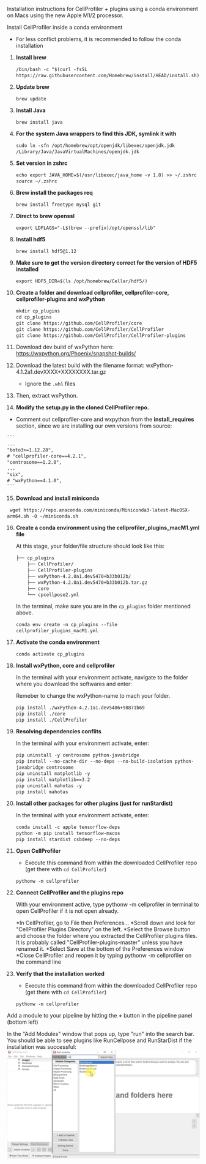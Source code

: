  Installation instructions for CellProfiler + plugins using a conda environment on Macs using the new Apple M1/2 processor. 


 Install CellProfiler inside a conda environment
   - For less conflict problems, it is recommended to follow the conda installation


1. **Install brew**
    ```
    /bin/bash -c "$(curl -fsSL https://raw.githubusercontent.com/Homebrew/install/HEAD/install.sh)"
    ```

2. **Update brew**
    ```
    brew update
    ```
    
3. **Install Java**
    ```
    brew install java
    ```

4. **For the system Java wrappers to find this JDK, symlink it with**
    ```
    sudo ln -sfn /opt/homebrew/opt/openjdk/libexec/openjdk.jdk /Library/Java/JavaVirtualMachines/openjdk.jdk
    ```

5. **Set version in zshrc**
    ```
    echo export JAVA_HOME=$(/usr/libexec/java_home -v 1.8) >> ~/.zshrc
    source ~/.zshrc
    ```

6. **Brew install the packages req**
    ```
    brew install freetype mysql git
    ```

7. **Direct to brew openssl**
    ```
    export LDFLAGS="-L$(brew --prefix)/opt/openssl/lib"
    ```

8. **Install hdf5**
    ```
    brew install hdf5@1.12
    ```

9. **Make sure to get the version directory correct for the version of HDF5 installed**
    ```
    export HDF5_DIR=$(ls /opt/homebrew/Cellar/hdf5/)
    ```
10. **Create a folder and download cellprofiler, cellprofiler-core, cellprofiler-plugins and wxPython**

    ```
    mkdir cp_plugins
    cd cp_plugins
    git clone https://github.com/CellProfiler/core
    git clone https://github.com/CellProfiler/CellProfiler
    git clone https://github.com/CellProfiler/CellProfiler-plugins
    ```

11. Download dev build of wxPython here: https://wxpython.org/Phoenix/snapshot-builds/
12. Download the latest build with the filename format: wxPython-4.1.2a1.devXXXX+XXXXXXXX.tar.gz
      - Ignore the `.whl` files
13. Then, extract wxPython.

14. **Modify the **setup.py** in the cloned CellProfiler repo.**


   - Comment out cellprofiler-core and wxpython from the **install_requires** section, since we are installing our own versions from source:

    ```
    ...
    "boto3>=1.12.28",
    # "cellprofiler-core==4.2.1",
    "centrosome==1.2.0",
    ...
    "six",
    # "wxPython==4.1.0",
    ```

15. **Download and install miniconda**

   ```
    wget https://repo.anaconda.com/miniconda/Miniconda3-latest-MacOSX-arm64.sh -O ~/miniconda.sh
   ```


16. **Create a conda environment using the cellprofiler_plugins_macM1.yml file**

    At this stage, your folder/file structure should look like this:

    ```
    ├── cp_plugins
        ├── CellProfiler/
        ├── CellProfiler-plugins
        ├── wxPython-4.2.0a1.dev5470+b33b012b/
        ├── wxPython-4.2.0a1.dev5470+b33b012b.tar.gz
        ├── core
        └── cpcellpose2.yml

    ```

    In the terminal, make sure you are in the `cp_plugins` folder mentioned above.

    ```
    conda env create -n cp_plugins --file cellprofiler_plugins_macM1.yml
    ```

17. **Activate the conda environment**

    ```
    conda activate cp_plugins
    ```

18. **Install wxPython, core and cellprofiler**

    In the terminal with your environment activate, navigate to the folder where you download the softwares and enter:

    Remeber to change the wxPython-name to mach your folder.
        
    ```
    pip install ./wxPython-4.2.1a1.dev5486+98871b69 
    pip install ./core
    pip install ./CellProfiler
    ```

19. **Resolving dependencies conflits**

    In the terminal with your environment activate, enter:
    ```
    pip uninstall -y centrosome python-javabridge
    pip install --no-cache-dir --no-deps --no-build-isolation python-javabridge centrosome
    pip uninstall matplotlib -y
    pip install matplotlib==3.2
    pip uninstall mahotas -y
    pip install mahotas
    ```

20. **Install other packages for other plugins (just for runStardist)**

    In the terminal with your environment activate, enter:
    ```
    conda install -c apple tensorflow-deps
    python -m pip install tensorflow-macos
    pip install stardist csbdeep --no-deps
    ```

21. **Open CellProfiler**
    - Execute this command from within the downloaded CellProfiler repo (get there with `cd CellProfiler`)

    ```
    pythonw -m cellprofiler
    ```

22. **Connect CellProfiler and the plugins repo**

    With your environment active, type pythonw -m cellprofiler in terminal to open CellProfiler if it is not open already.

    *In CellProfiler, go to File then Preferences...
    *Scroll down and look for "CellProfiler Plugins Directory" on the left.
    *Select the Browse button and choose the folder where you extracted the CellProfiler plugins files. It is probably called "CellProfiler-plugins-master" unless you have renamed it.
    *Select Save at the bottom of the Preferences window
    *Close CellProfiler and reopen it by typing pythonw -m cellprofiler on the command line

23. **Verify that the installation worked**

    - Execute this command from within the downloaded CellProfiler repo (get there with `cd CellProfiler`)

    ```
    pythonw -m cellprofiler
    ```

Add a module to your pipeline by hitting the **+** button in the pipeline panel (bottom left)

In the "Add Modules" window that pops up, type "run" into the search bar. You should be able to see plugins like RunCellpose and RunStarDist if the installation was successful:
![](images/Install_environment_instructions_windows/2022-06-02T21-43-56.png)